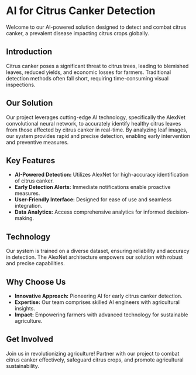 # AI for Citrus Canker Detection

Welcome to our AI-powered solution designed to detect and combat citrus canker, a prevalent disease impacting citrus crops globally.

## Introduction

Citrus canker poses a significant threat to citrus trees, leading to blemished leaves, reduced yields, and economic losses for farmers. Traditional detection methods often fall short, requiring time-consuming visual inspections.

## Our Solution

Our project leverages cutting-edge AI technology, specifically the AlexNet convolutional neural network, to accurately identify healthy citrus leaves from those affected by citrus canker in real-time. By analyzing leaf images, our system provides rapid and precise detection, enabling early intervention and preventive measures.

## Key Features

- **AI-Powered Detection:** Utilizes AlexNet for high-accuracy identification of citrus canker.
- **Early Detection Alerts:** Immediate notifications enable proactive measures.
- **User-Friendly Interface:** Designed for ease of use and seamless integration.
- **Data Analytics:** Access comprehensive analytics for informed decision-making.

## Technology

Our system is trained on a diverse dataset, ensuring reliability and accuracy in detection. The AlexNet architecture empowers our solution with robust and precise capabilities.

## Why Choose Us

- **Innovative Approach:** Pioneering AI for early citrus canker detection.
- **Expertise:** Our team comprises skilled AI engineers with agricultural insights.
- **Impact:** Empowering farmers with advanced technology for sustainable agriculture.

## Get Involved

Join us in revolutionizing agriculture! Partner with our project to combat citrus canker effectively, safeguard citrus crops, and promote agricultural sustainability.
